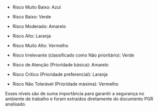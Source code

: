 - Risco Muito Baixo: Azul
- Risco Baixo: Verde  
- Risco Moderado: Amarelo
- Risco Alto: Laranja
- Risco Muito Alto: Vermelho

- Risco Irrelevante (classificado como Não prioritário): Verde
- Risco de Atenção (Prioridade básica): Amarelo
- Risco Crítico (Prioridade preferencial): Laranja
- Risco Não Tolerável (Prioridade máxima): Vermelho

Esses níveis são de suma importância para garantir a segurança no ambiente de trabalho e foram extraídos diretamente do documento PGR analisado.